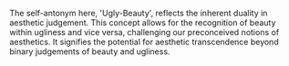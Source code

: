 The self-antonym here, 'Ugly-Beauty', reflects the inherent duality in aesthetic judgement. This concept allows for the recognition of beauty within ugliness and vice versa, challenging our preconceived notions of aesthetics. It signifies the potential for aesthetic transcendence beyond binary judgements of beauty and ugliness.